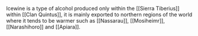 Icewine is a type of alcohol produced only within the [[Sierra Tiberius]] within [[Clan Quintus]], it is mainly exported to northern regions of the world where it tends to be warmer such as [[Nassarau]], [[Mosiheimr]], [[Narashihoro]] and [[Apiara]].
